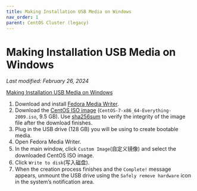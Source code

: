 ```yaml
---
title: Making Installation USB Media on Windows
nav_order: 1
parent: CentOS Cluster (legacy)
---
```


# Making Installation USB Media on Windows

*Last modified: February 26, 2024*

[Making Installation USB Media on Windows](https://docs.centos.org/en-US/centos/install-guide/Making_Media_USB_Windows/)

1. Download and install [Fedora Media Writer](https://github.com/MartinBriza/MediaWriter/releases).
2. Download the [CentOS ISO image](http://mirrors.aliyun.com/centos/7.9.2009/isos/x86_64/) (`CentOS-7-x86_64-Everything-2009.iso`, 9.5 GB). Use [sha256sum](http://mirrors.aliyun.com/centos/7.9.2009/isos/x86_64/sha256sum.txt) to verify the integrity of the image file after the download finishes.
3. Plug in the USB drive (128 GB) you will be using to create bootable media.
4. Open Fedora Media Writer.
5. In the main window, click `Custom Image`(自定义镜像) and select the downloaded CentOS ISO image.
6. Click `Write to disk`(写入磁盘).
7. When the creation process finishes and the `Complete!` message appears, unmount the USB drive using the `Safely remove hardware` icon in the system’s notification area.
